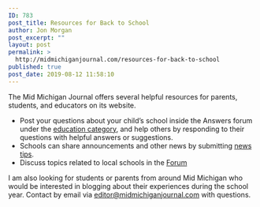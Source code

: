 ```yaml
---
ID: 783
post_title: Resources for Back to School
author: Jon Morgan
post_excerpt: ""
layout: post
permalink: >
  http://midmichiganjournal.com/resources-for-back-to-school
published: true
post_date: 2019-08-12 11:58:10
---
```

The Mid Michigan Journal offers several helpful resources for parents, students, and educators on its website.
<ul>
 	<li>Post your questions about your child’s school inside the Answers forum under the <a href="http://midmichiganjournal.com/questions-dashboard">education category</a>, and help others by responding to their questions with helpful answers or suggestions.</li>
 	<li>Schools can share announcements and other news by submitting <a href="http://midmichiganjournal.com/submit-news">news tips</a>.</li>
 	<li>Discuss topics related to local schools in the <a href="http://midmichiganjournal.com/community/schools">Forum</a></li>
</ul>
I am also looking for students or parents from around Mid Michigan who would be interested in blogging about their experiences during the school year. Contact by email via <a href="mailto:editor@midmichiganjournal.com">editor@midmichiganjournal.com</a> with questions.
